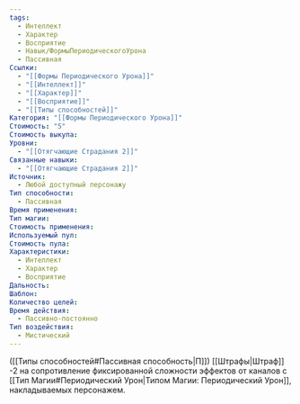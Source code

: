 ```yaml
---
tags:
  - Интеллект
  - Характер
  - Восприятие
  - Навык/ФормыПериодическогоУрона
  - Пассивная
Ссылки:
  - "[[Формы Периодического Урона]]"
  - "[[Интеллект]]"
  - "[[Характер]]"
  - "[[Восприятие]]"
  - "[[Типы способностей]]"
Категория: "[[Формы Периодического Урона]]"
Стоимость: "5"
Стоимость выкупа: 
Уровни:
  - "[[Отягчающие Страдания 2]]"
Связанные навыки:
  - "[[Отягчающие Страдания 2]]"
Источник:
  - Любой доступный персонажу
Тип способности:
  - Пассивная
Время применения: 
Тип магии: 
Стоимость применения: 
Используемый пул: 
Стоимость пула: 
Характеристики:
  - Интеллект
  - Характер
  - Восприятие
Дальность: 
Шаблон: 
Количество целей: 
Время действия:
  - Пассивно-постоянно
Тип воздействия:
  - Мистический
---
```

([[Типы способностей#Пассивная способность|П]]) [[Штрафы|Штраф]] -2 на сопротивление фиксированной сложности эффектов от каналов с [[Тип Магии#Периодический Урон|Типом Магии: Периодический Урон]], накладываемых персонажем.